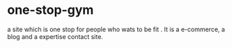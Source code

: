 # one-stop-gym
a site which is one stop for people who wats to be fit . It is a e-commerce, a blog and a expertise contact site. 
